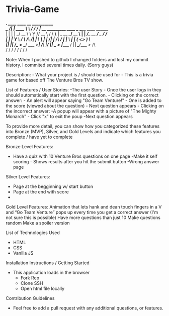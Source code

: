 # Trivia-Game

___________.__             ____   ____             __                         __________                           
\__    ___/|  |__   ____   \   \ /   /____   _____/  |_ __ _________   ____   \______   \_______  ____  ______     
|    |   |  |  \_/ __ \   \   Y   // __ \ /    \   __\  |  \_  __ \_/ __ \   |    |  _/\_  __ \/  _ \/  ___/     
|    |   |   Y  \  ___/    \     /\  ___/|   |  \  | |  |  /|  | \/\  ___/   |    |   \ |  | \(  <_> )___ \      
|____|   |___|  /\___  >    \___/  \___  >___|  /__| |____/ |__|    \___  >  |______  / |__|   \____/____  > /\  
\/     \/                \/     \/                        \/          \/                   \/  \/  



Note: When I pushed to github I changed folders and lost my commit history. I commited several times daily. (Sorry guys) 


Description:
    - What your project is / should be used for
        - This is a trivia game for based off The Venture Bros TV show. 
        
        
        

List of Features / User Stories:
    -The user Story
        - Once the user logs in they should automatically start with the first question. 
        - Clicking on the correct answer: 
            - An alert will appear saying "Go Team Venture!"
            - One is added to the score (viewed about the question)
            - Next question appears 
        - Clicking on the incorrect answer: 
            -A popup will appear with a picture of "The Mighty Monarch"
            - Click "x" to exit the poup 
            -Next question appears 
                




To provide more detail, you can show how you categorized these features into Bronze (MVP), Silver, and Gold Levels and indicate which features you complete / have yet to complete

Bronze Level Features: 
- Have a quiz with 10 Venture Bros questions on one page
-Make it self scoring - Shows results after you hit the submit button
-Wrong answer page 

Silver Level Features: 

- Page at the begginning w/ start button
- Page at the end with score
-

Gold Level Features: 
Animation that lets hank and dean touch fingers in a V and “Go Team Venture” pops up every time you get a correct answer (I'm not sure this is possible)
Have more questions than just 10 
Make questions random 
Make a spoiler version 





List of Technologies Used
* HTML
* CSS 
* Vanilla JS



Installation Instructions / Getting Started
- This application loads in the browser
    - Fork Rep 
    - Clone SSH
    - Open html file locally 


Contribution Guidelines
- Feel free to add a pull request with any additional questions, or features. 


